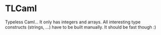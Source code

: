 # TLCaml
Typeless Caml... It only has integers and arrays. All interesting type constructs (strings, ...) have to be built manually. It should be fast though :)
